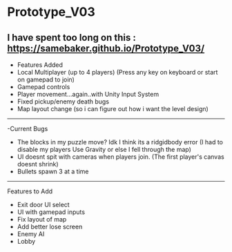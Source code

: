 # Prototype_V03
 I have spent too long on this : https://samebaker.github.io/Prototype_V03/
 ---------------------------------------------------------------------------
- Features Added
- Local Multiplayer (up to 4 players) (Press any key on keyboard or start on gamepad to join)
- Gamepad controls
- Player movement...again..with Unity Input System
- Fixed pickup/enemy death bugs
- Map layout change (so i can figure out how i want the level design)
-------------------------------------------------------------------------------
-Current Bugs
- The blocks in my puzzle move? Idk I think its a ridgidbody error (I had to disable my players Use Gravity or else I fell through the map)
- UI doesnt spit with cameras when players join. (The first player's canvas doesnt shrink)
- Bullets spawn 3 at a time
- - -----------------------------------------------------------------------------------------------------------------
  Features to Add
  - Exit door UI select
  - UI with gamepad inputs
  - Fix layout of map
  - Add better lose screen
  - Enemy AI
  - Lobby
